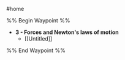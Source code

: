 #home 

%% Begin Waypoint %%
- **3 - Forces and Newton's laws of motion**
	- [[Untitled]]

%% End Waypoint %%


